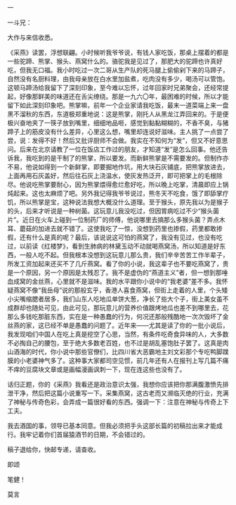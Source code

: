 一

一斗兄：

大作与来信收悉。

《采燕》读罢，浮想联翩。小时候听我爷爷说，有钱人家吃饭，那桌上摆着的都是一些驼蹄、熊掌、猴头、燕窝什么的。骆驼我是见过了，那肥大的驼蹄也许真好吃，但我无口福。我小时吃过一次二哥从生产队的死马腿上偷偷剁下来的马蹄子，自然没有名厨料理，由我母亲放在白水里加盐煮，吃肉没有多少，喝汤可以管饱。这顿马蹄汤给我留下了深刻印象，至今难以忘怀，过年回家时兄弟聚会，还经常提起，好像那鲜美的味道还在舌尖缭绕。那是一九六〇年，最困难的时候，所以才能留下如此深刻印象吧。熊掌嘛，前年一个企业家请我吃饭，最末一道菜端上来一盘黑不溜秋的东西，东道极郑重地说：这是熊掌，刚托人从黑龙江弄回来的。于是便极兴奋地夹了一筷子放到嘴里，细细地品咂，感觉到黏黏糊糊的，不香不臭，与猪蹄子上的筋皮没有什么差异，心里这么想，嘴里却连说好滋味。主人挑了一点尝了尝，说：发得不好！然后又批评厨师不会做。我实在不知何为“发”，但又不好意思问。后来在北京请教了一位在饭店工作过的朋友，才知道“发”是怎么回事。他还告诉我，我吃到的是干制了的熊掌，所以要发。而新鲜熊掌是不需要发的。但制作亦不易，他说如得到一个新鲜掌，即要掘地作坑，用大块石灰铺底，把熊掌放进去，上面再用石灰盖好，然后往石灰上浇温水，使灰发热泛开，即可把掌上的毛根除尽。他说吃熊掌要耐心，因为熊掌煨得愈烂愈好吃，所以晚上吃掌，清晨即应上锅炖起来。这也太麻烦了吧。另外我记得我爷爷说过，熊冬天不吃食，饿了即舔掌疗饥，所以熊掌是宝，这种说法我想大概没什么道理。至于猴头，原先我以为是猴子的头，后来才听说是一种树菌。这玩意儿我没吃过，但因胃病吃过不少“猴头菌片”。近日在火车上碰到一位制药厂的师傅，他说哪里去搞那么多猴头菌？弄点木耳、蘑菇的加进去就不错了。这使我吃了一惊，没想到药里也掺假，药里都敢掺假，还有什么是真的呢？最后，该说说这可怕的燕窝了，我没有见过，也没有吃过，以前读《红楼梦》，看到生肺病的林黛玉动不动就喝燕窝汤，所以知道是好东西，一般人吃不起。但我根本没想到这玩意儿那么贵，我们辛辛苦苦工作半辈子，所发工资加起来还买不了几斤燕窝。看了你的小说，我这辈子也不要吃燕窝了，贵是一个原因，另一个原因是太残忍了。我不是虚伪的“燕道主义”者，但一想到那唾血成窝的金丝燕，心里就不是滋味。我的水平跟你小说中的“我老婆”差不多。我怀疑燕窝不像“我岳母”说的那般玄乎，香港人喜食燕窝，但街上走着的人里，个头矮小尖嘴缩腮者居多，我们山东人吃地瓜单饼大葱，净长了些大个子，街上美女虽不成群却也随处可见，由此可见，那玩意儿的营养价值跟烤地瓜也差不到哪里去，花那么多钱吃那脏东西，实在是一种愚蠢的行为，何况还那般残酷地一次次毁坏了金丝燕的家，这已经不单是愚蠢的问题了。近年来——尤其是读了你的一批小说后，我发现咱们中国人在吃上真是挖空了心思，当然，有条件吃奇食异味的人，大多数不必掏自己的腰包，至于绝大多数老百姓，也不过是胡乱塞饱肚子罢了。这真是肉山酒海的时代，你小说中那些官僚们，比四川省大恶霸地主刘文彩那个专吃鸭脚蹼膜的小老婆神气多了。这种事大家都司空见惯，前几年还有人在报刊上写几篇不痛不痒的豆腐块文章或是画幅漫画讽刺一下，现在连这些也没有了。

话归正题，你的《采燕》我看还是政治意识太强，我想你应该把你那满腹激愤先排泄干净，然后把这篇小说重写一下。采集燕窝，这古老而又濒临灭绝的行业，充满了神秘与传奇色彩，会弄成一篇很好看的东西。强调一下：注意在神秘与传奇上下工夫。

我去酒国的事，领导已基本同意。但我必须把手头这部长篇的初稿拉出来才能成行。我牢记着你们首届猿酒节的日期，不会错过的。

稿子退给你，快邮专递，请查收。

即颂

笔健！

莫言